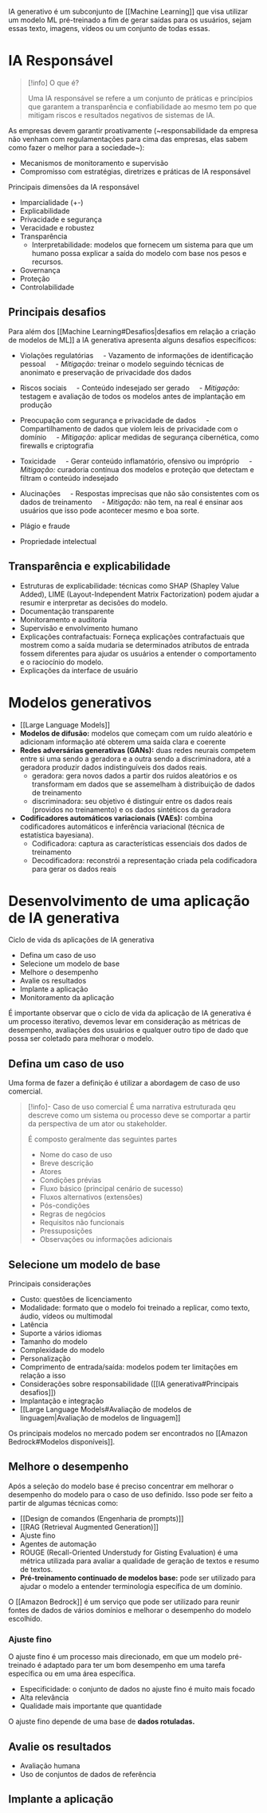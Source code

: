 IA generativo é um subconjunto de [[Machine Learning]] que visa utilizar um modelo ML pré-treinado a fim de gerar saídas para os usuários, sejam essas texto, imagens, vídeos ou um conjunto de todas essas.
# IA Responsável

> [!info] O que é?
> 
> Uma IA responsável se refere a um conjunto de práticas e princípios que garantem a transparência e confiabilidade ao mesmo tem po que mitigam riscos e resultados negativos de sistemas de IA.

As empresas devem garantir proativamente (~responsabilidade da empresa não venham com regulamentações para cima das empresas, elas sabem como fazer o melhor para a sociedade~):

- Mecanismos de monitoramento e supervisão
- Compromisso com estratégias, diretrizes e práticas de IA responsável

Principais dimensões da IA responsável

- Imparcialidade (+-)
- Explicabilidade
- Privacidade e segurança
- Veracidade e robustez
- Transparência
	- Interpretabilidade: modelos que fornecem um sistema para que um humano possa explicar a saída do modelo com base nos pesos e recursos.
- Governança
- Proteção
- Controlabilidade

## Principais desafios

Para além dos [[Machine Learning#Desafios|desafios em relação a criação de modelos de ML]] a IA generativa apresenta alguns desafios específicos:

- Violações regulatórias
    - Vazamento de informações de identificação pessoal
    - *Mitigação:* treinar o modelo seguindo técnicas de anonimato e preservação de privacidade dos dados

- Riscos sociais
    - Conteúdo indesejado ser gerado
    - *Mitigação:* testagem e avaliação de todos os modelos antes de implantação em produção

- Preocupação com segurança e privacidade de dados
    - Compartilhamento de dados que violem leis de privacidade com o domínio
    - *Mitigação:* aplicar medidas de segurança cibernética, como firewalls e criptografia

- Toxicidade
    - Gerar conteúdo inflamatório, ofensivo ou impróprio
    - *Mitigação:* curadoria contínua dos modelos e proteção que detectam e filtram o conteúdo indesejado

- Alucinações
    - Respostas imprecisas que não são consistentes com os dados de treinamento
    - *Mitigação:* não tem, na real é ensinar aos usuários que isso pode acontecer mesmo e boa sorte.

- Plágio e fraude
- Propriedade intelectual

## Transparência e explicabilidade

- Estruturas de explicabilidade: técnicas como SHAP (Shapley Value Added), LIME (Layout-Independent Matrix Factorization) podem ajudar a resumir e interpretar as decisões do modelo.
- Documentação transparente
- Monitoramento e auditoria
- Supervisão e envolvimento humano
- Explicações contrafactuais: Forneça explicações contrafactuais que mostrem como a saída mudaria se determinados atributos de entrada fossem diferentes para ajudar os usuários a entender o comportamento e o raciocínio do modelo.
- Explicações da interface de usuário


# Modelos generativos

- [[Large Language Models]]
- **Modelos de difusão:** modelos que começam com um ruído aleatório e adicionam informação até obterem uma saída clara e coerente
- **Redes adversárias generativas (GANs):** duas redes neurais competem entre si uma sendo a geradora e a outra sendo a discriminadora, até a geradora produzir dados indistinguíveis dos dados reais.
	- geradora: gera novos dados a partir dos ruídos aleatórios e os transformam em dados que se assemelham à distribuição de dados de treinamento
	- discriminadora: seu objetivo é distinguir entre os dados reais (providos no treinamento) e os dados sintéticos da geradora
- **Codificadores automáticos variacionais (VAEs):** combina codificadores automáticos e inferência variacional (técnica de estatística bayesiana).
	- Codificadora: captura as características essenciais dos dados de treinamento
	- Decodificadora: reconstrói a representação criada pela codificadora para gerar os dados reais


# Desenvolvimento de uma aplicação de IA generativa

Ciclo de vida ds aplicações de IA generativa

- Defina um caso de uso
- Selecione um modelo de base
- Melhore o desempenho
- Avalie os resultados
- Implante a aplicação
- Monitoramento da aplicação

É importante observar que o ciclo de vida da aplicação de IA generativa é um processo iterativo, devemos levar em consideração as métricas de desempenho, avaliações dos usuários e qualquer outro tipo de dado que possa ser coletado para melhorar o modelo.

## Defina um caso de uso

Uma forma de fazer a definição é utilizar a abordagem de caso de uso comercial.

> [!info]- Caso de uso comercial
> É uma narrativa estruturada qeu descreve como um sistema ou processo deve se comportar a partir da perspectiva de um ator ou stakeholder.
> 
> É composto geralmente das seguintes partes
> - Nome do caso de uso
> - Breve descrição
> - Atores
> - Condições prévias
> - Fluxo básico (principal cenário de sucesso)
> - Fluxos alternativos (extensões)
> - Pós-condições
> - Regras de negócios
> - Requisitos não funcionais
> - Pressuposições
> - Observações ou informações adicionais

## Selecione um modelo de base

Principais considerações

- Custo: questões de licenciamento
- Modalidade: formato que o modelo foi treinado a replicar, como texto, áudio, vídeos ou multimodal
- Latência
- Suporte a vários idiomas
- Tamanho do modelo
- Complexidade do modelo
- Personalização
- Comprimento de entrada/saída: modelos podem ter limitações em relação a isso
- Considerações sobre responsabilidade ([[IA generativa#Principais desafios]])
- Implantação e integração
- [[Large Language Models#Avaliação de modelos de linguagem|Avaliação de modelos de linguagem]]

Os principais modelos no mercado podem ser encontrados no [[Amazon Bedrock#Modelos disponíveis]].
## Melhore o desempenho

Após a seleção do modelo base é preciso concentrar em melhorar o desempenho do modelo para o caso de uso definido. Isso pode ser feito a partir de algumas técnicas como:

- [[Design de comandos (Engenharia de prompts)]]
- [[RAG (Retrieval Augmented Generation)]]
- Ajuste fino
- Agentes de automação
- ROUGE (Recall-Oriented Understudy for Gisting Evaluation) é uma métrica utilizada para avaliar a qualidade de geração de textos e resumo de textos.
- **Pré-treinamento continuado de modelos base:** pode ser utilizado para ajudar o modelo a entender terminologia específica de um domínio.

O [[Amazon Bedrock]] é um serviço que pode ser utilizado para reunir fontes de dados de vários domínios e melhorar o desempenho do modelo escolhido.

### Ajuste fino

O ajuste fino é um processo mais direcionado, em que um modelo pré-treinado é adaptado para ter um bom desempenho em uma tarefa específica ou em uma área específica.

- Especificidade: o conjunto de dados no ajuste fino é muito mais focado
- Alta relevância
- Qualidade mais importante que quantidade

O ajuste fino depende de uma base de **dados rotuladas.**

## Avalie os resultados

- Avaliação humana
- Uso de conjuntos de dados de referência

## Implante a aplicação